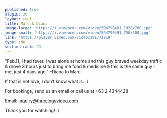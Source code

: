 ```yaml
---
published: true
slugID: 30
layout: reel
title: Marc & Diana
image-large: 'https://i.vimeocdn.com/video/594790491_1920x700.jpg'
image-small: 'https://i.vimeocdn.com/video/594790491_750x500.jpg'
link: 'https://player.vimeo.com/video/181772919'
type: sde
section-rank: 29
---
```

"Feb.11, I had fever. I was alone at home and this guy braved weekday traffic & drove 3 hours just to bring me food & medicine & this is the same guy I met just 4 days ago." –Diana to Marc- 

If that is not love, I don’t know what is. :) 

For bookings, send us an email or call us at +63 2 4344428

Email: inquiry@threelogyvideo.com

Thank you for watching! :)
